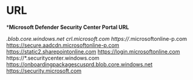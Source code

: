 # URL

***Microsoft Defender Security Center Portal URL**

*.blob.core.windows.net 
crl.microsoft.com
https://*.microsoftonline-p.com
https://secure.aadcdn.microsoftonline-p.com
https://static2.sharepointonline.com
https://login.microsoftonline.com
https://*.securitycenter.windows.com
https://onboardingpackagescusprd.blob.core.windows.net
https://security.microsoft.com
